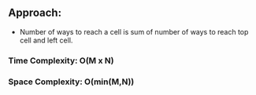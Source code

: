 ## Approach:
* Number of ways to reach a cell is sum of number of ways to reach top cell and left cell.
​
### Time Complexity: O(M x N)
### Space Complexity: O(min(M,N))